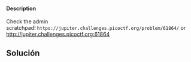#### Description

Check the admin scratchpad! `https://jupiter.challenges.picoctf.org/problem/61864/` or http://jupiter.challenges.picoctf.org:61864

## Solución
```
```
